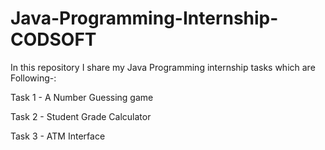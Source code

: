 # Java-Programming-Internship-CODSOFT

In this repository I share my Java Programming internship tasks which are Following-:

Task 1 -
 A Number Guessing game 

 Task 2 - 
 Student Grade Calculator

 Task 3 -
  ATM Interface
